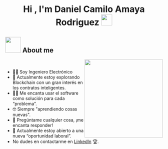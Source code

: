 <h1 align="center">Hi , I'm Daniel Camilo Amaya Rodriguez <img src="https://media.giphy.com/media/hvRJCLFzcasrR4ia7z/giphy.gif" width="35"></h1>


## <picture><img src = "https://github.com/7oSkaaa/7oSkaaa/blob/main/Images/about_me.gif?raw=true" width = 50px></picture> About me

<picture> <img align="right" src="https://github.com/7oSkaaa/7oSkaaa/blob/main/Images/Right_Side.gif?raw=true" width = 250px></picture>

<br>


- 👨‍💻 Soy Ingeniero Electrónico 
- 🌱 Actualmente estoy explorando Blockchain con un gran interés en los contratos inteligentes.
- :technologist: Me encanta usar el software como solución para cada “problema”.
- :nerd_face: Siempre "aprendiendo cosas nuevas".
- 💬 Pregúntame cualquier cosa, ¡me encanta responder!
- :thinking: Actualmente estoy abierto a una nueva “oportunidad laboral”.
- No dudes en contactarme en [LinkedIn](https://www.linkedin.com/in/daniel-camilo-amaya-rodriguez/) 🏆.
<br>

